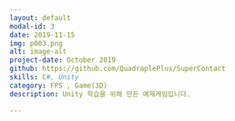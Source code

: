 ```yaml
---
layout: default
modal-id: 3
date: 2019-11-15
img: p003.png
alt: image-alt
project-date: October 2019
github: https://github.com/QuadraplePlus/SuperContact
skills: C#, Unity
category: FPS , Game(3D)
description: Unity 학습을 위해 만든 예제게임입니다.

---
```

